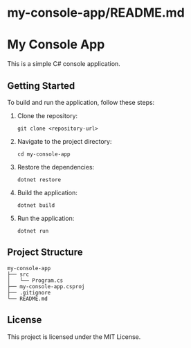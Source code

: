 # my-console-app/README.md

# My Console App

This is a simple C# console application.

## Getting Started

To build and run the application, follow these steps:

1. Clone the repository:
   ```
   git clone <repository-url>
   ```

2. Navigate to the project directory:
   ```
   cd my-console-app
   ```

3. Restore the dependencies:
   ```
   dotnet restore
   ```

4. Build the application:
   ```
   dotnet build
   ```

5. Run the application:
   ```
   dotnet run
   ```

## Project Structure

```
my-console-app
├── src
│   └── Program.cs
├── my-console-app.csproj
├── .gitignore
└── README.md
```

## License

This project is licensed under the MIT License.
